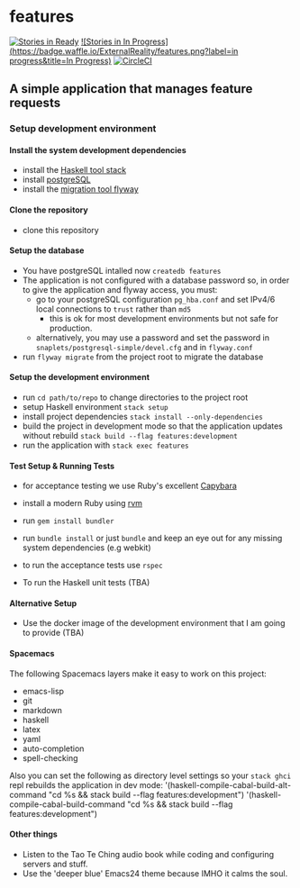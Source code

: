 # features

[![Stories in Ready](https://badge.waffle.io/ExternalReality/features.png?label=ready&title=Ready)](http://waffle.io/ExternalReality/features) [![Stories in In Progress](https://badge.waffle.io/ExternalReality/features.png?label=in progress&title=In Progress)](http://waffle.io/ExternalReality/features) [![CircleCI](https://circleci.com/gh/ExternalReality/features.svg?style=shield)](https://circleci.com/gh/ExternalReality/features)

## A simple application that manages feature requests

### Setup development environment

#### Install the system development dependencies

- install the [Haskell tool stack](http://docs.haskellstack.org/en/stable/install_and_upgrade/#mac-os-x)
- install [postgreSQL](http://www.postgresql.org/download/macosx/)
- install the [migration tool flyway](http://flywaydb.org/blog/homebrew.html#1802)

#### Clone the repository
- clone this repository


#### Setup the database
- You have postgreSQL intalled now `createdb features`
- The application is not configured with a database password so, in order to give the
  application and flyway access, you must:
  - go to your postgreSQL configuration `pg_hba.conf` and set IPv4/6 local connections to `trust` rather than `md5`
    - this is ok for most development environments but not safe for production.
  - alternatively, you may use a password and set the password in `snaplets/postgresql-simple/devel.cfg` and in `flyway.conf`
- run `flyway migrate` from the project root to migrate the database

#### Setup the development environment
- run `cd path/to/repo` to change directories to the project root 
- setup Haskell environment `stack setup`
- install project dependencies `stack install --only-dependencies`
- build the project in development mode so that the application updates without rebuild `stack build --flag features:development`
- run the application with `stack exec features`

#### Test Setup & Running Tests
- for acceptance testing we use Ruby's excellent [Capybara](https://jnicklas.github.io/capybara/)
- install a modern Ruby using [rvm](https://rvm.io/)
- run `gem install bundler`
- run `bundle install` or just `bundle` and keep an eye out for any missing system dependencies (e.g webkit)
- to run the acceptance tests use `rspec`

- To run the Haskell unit tests (TBA)

#### Alternative Setup
- Use the docker image of the development environment that I am going to provide (TBA)


#### Spacemacs

The following Spacemacs layers make it easy to work on this project:
  - emacs-lisp
  - git
  - markdown
  - haskell
  - latex
  - yaml
  - auto-completion
  - spell-checking

Also you can set the following as directory level settings so your `stack ghci` repl rebuilds the application in dev mode:
 '(haskell-compile-cabal-build-alt-command "cd %s && stack build --flag features:development")
 '(haskell-compile-cabal-build-command "cd %s && stack build --flag features:development")
 
#### Other things
 - Listen to the Tao Te Ching audio book while coding and configuring servers and stuff.
 - Use the 'deeper blue' Emacs24 theme because IMHO it calms the soul.
 
